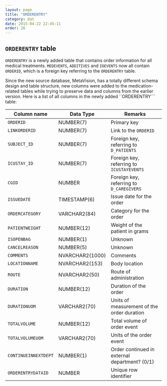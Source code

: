 ```yaml
---
layout: page
title: "ORDERENTRY"
category: dat
date: 2015-04-22 22:45:11
order: 26
---
```


## ```ORDERENTRY``` table

```ORDERENTRY``` is a newly added table that contains order information for all medical treatments. ```MEDEVENTS```, ```ADDITIVES``` and ```IOEVENTS``` now all contain ```ORDERID```, which is a foreign key referring to the ```ORDERENTRY``` table. 

Since the new source database, MetaVision, has a totally different schema design and table structure, new columns were added to the medication-related tables while trying to preserve data and columns from the earlier version. Here is a list of all columns in the newly added ``ORDERENTRY``` table:

Column name | Data Type | Remarks
--- | --- | ---
```ORDERID``` | NUMBER(7) | Primary key
```LINKORDERID``` | NUMBER(7) | Link to the ```ORDERID```
```SUBJECT_ID``` | NUMBER(7) | Foreign key, referring to ```D_PATIENTS```
```ICUSTAY_ID``` | NUMBER(7) | Foreign key, referring to ```ICUSTAYEVENTS```
```CGID``` | NUMBER | Foreign key, referring to ```D_CAREGIVERS```
```ISSUEDATE``` | TIMESTAMP(6) | Issue date for the order
```ORDERCATEGORY``` | VARCHAR2(84) | Category for the order
```PATIENTWEIGHT``` | NUMBER(12) | Weight of the patient in grams
```ISOPENBAG``` | NUMBER(1) | Unknown
```CANCELREASON``` | NUMBER(5) | Unknown
```COMMENTS``` | NVARCHAR2(1000) | Comments
```LOCATIONNAME``` | NVARCHAR2(153) | Body location
```ROUTE``` | NVARCHAR2(50) | Route of administration
```DURATION``` | NUMBER(12) | Duration of the order
```DURATIONUOM``` | VARCHAR2(70) | Units of measurement of the order duration
```TOTALVOLUME``` | NUMBER(12) | Total volume of order event
```TOTALVOLUMEUOM``` | VARCHAR2(70) | Units of the order event
```CONTINUEINNEXTDEPT``` | NUMBER(1) | Order continued in external department? (0/1)
```ORDERENTRYDATAID``` | NUMBER | Unique row identifier

